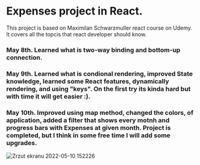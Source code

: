 # Expenses project in React.

This project is based on Maximilan Schwarzmuller react course on Udemy. 
It covers all the topcis that react developer should know.

### May 8th. Learned what is two-way binding and bottom-up connection. 

### May 9th. Learned what is condional rendering, improved State knowledge, learned some React features, dynamically rendering, and using "keys". On the first try its kinda hard but with time it will get easier :).

### May 10th. Improved using map method, changed the colors, of application, added a filter that shows every motnh and progress bars with Expenses at given month. Project is completed, but I think in some free time I will add some upgrades. 
![Zrzut ekranu 2022-05-10 152226](https://user-images.githubusercontent.com/78042518/167638505-235c5db2-a323-41f2-a091-90ff85726045.jpg)
